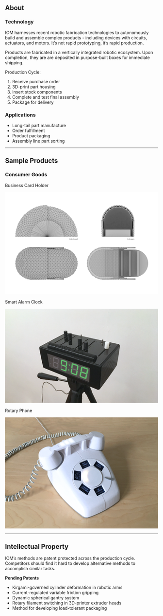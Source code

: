 ## About


### Technology
IOM harnesses recent robotic fabrication technologies to autonomously build and assemble complex products - including devices with circuits, actuators, and motors. It’s not rapid prototyping, it’s rapid production. 

Products are fabricated in a vertically integrated robotic ecosystem. Upon completion, they are are deposited in purpose-built boxes for immediate shipping. 

Production Cycle:
1. Receive purchase order 
2. 3D-print part housing
3. Insert stock components 
4. Complete and test final assembly
5. Package for delivery

### Applications

- Long-tail part manufacture
- Order fulfillment
- Product packaging
- Assembly line part sorting

---

## Sample Products


### Consumer Goods

Business Card Holder

<img src="images/BCH.png"/>

Smart Alarm Clock

<img src="images/product+photo+small.png"/>

Rotary Phone

<img src="images/photoshoot+2.png"/>

---

## Intellectual Property

IOM’s methods are patent protected across the production cycle. Competitors should find it hard to develop alternative methods to accomplish similar tasks.  

**Pending Patents**
- Kirgami-governed cylinder deformation in robotic arms
- Current-regulated variable friction gripping 
- Dynamic spherical gantry system
- Rotary filament switching in 3D-printer extruder heads
- Method for developing load-tolerant packaging 



<!-- <p style="font-size:11px">Page template forked from <a href="https://github.com/evanca/quick-portfolio">evanca</a></p> -->
<!-- Remove above link if you don't want to attibute -->
